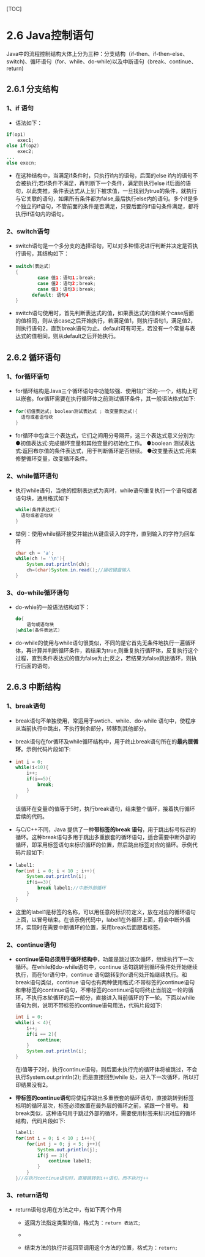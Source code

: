 [TOC]

# 2.6 Java控制语句

Java中的流程控制结构大体上分为三种：分支结构（if-then、if-then-else、switch)、循环语句（for、while、do-while)以及中断语句（break、continue、return)

## 2.6.1 分支结构

### 1、if 语句

- 语法如下：

```java
if(op1)
    exec1;
else if(op2)
    exec2;
...
else execn;
```

- 在这种结构中，当满足if条件时，只执行if内的语句，后面的else if内的语句不会被执行;若if条件不满足，再判断下一个条件，满足则执行else if后面的语句，以此类推，条件表达式从上到下被求值，一旦找到为true的条件，就执行与它关联的语句，如果所有条件都为false,最后执行else内的语句。多个if是多个独立的if语句，不管前面的条件是否满足，只要后面的if语句条件满足，都将执行if语句内的语句。

### 2、switch语句

- switch语句是一个多分支的选择语句，可以对多种情况进行判断并决定是否执行语句，其结构如下：

- ```java
  switch(表达式)
  {
          case 值1：语句1；break;
          case 值2：语句2；break;        
          case 值3：语句3；break;
      	default: 语句4        
  }
  ```

- switch语句使用时，首先判断表达式的值，如果表达式的值和某个case后面的值相同，则从该case之后开始执行，若满足值1，则执行语句1，满足值2，则执行语句2，直到break语句为止。default可有可无，若没有一个常量与表达式的值相同，则从default之后开始执行。

## 2.6.2 循环语句

### 1、for循环语句

- for循环结构是Java三个循环语句中功能较强、使用较广泛的-一个，结构上可以嵌套。for循环需要在执行循环体之前测试循环条件，其一般语法格式如下:

- ```java
  for(初值表达式; boolean测试表达式 ; 改变量表达式){
  	语句或者语句块
  }
  ```

- for循环中包含三个表达式，它们之间用分号隔开，这三个表达式意义分别为:
  ●初值表达式:完成循环变量和其他变量的初始化工作。
  ●boolean 测试表达式:返回布尔值的条件表达式，用于判断循环是否继续。
  ●改变量表达式:用来修整循环变量，改变循环条件。

### 2、while循环语句

- 执行while语句，当他的控制表达式为真时，while语句重复执行一个语句或者语句块，通用格式如下

  ```java
  while(条件表达式){
  	语句或者语句块
  }
  ```

- 举例：使用while循环接受并输出从键盘读入的字符，直到输入的字符为回车符

  ```java
  char ch = 'a';
  while(ch != '\n'){
      System.out.println(ch);
      ch=(char)System.in.read();//接收键盘输入
  }
  ```

### 3、do-while循环语句

- do-whie的一般语法结构如下：

  ```java
  do{
      语句或语句块
  }while(条件表达式)
  ```

- do-while的使用与while语句很类似，不同的是它首先无条件地执行一遍循环体，再计算并判断循环条件，若结果为true,则重复执行循环体，反复执行这个过程，直到条件表达式的值为false为止;反之，若结果为false跳出循环，则执行后面的语句。

## 2.6.3 中断结构

### 1、break语句

- break语句不单独使用，常运用于swtich、while、do-while 语句中，使程序从当前执行中跳出，不执行剩余部分，转移到其他部分。

- break语句在for循环及while循环结构中，用于终止break语句所在的**最内层循环**。示例代码片段如下:

- ```java
  int i = 0;
  while(i<10){
      i++;
      if(i==5){
          break;
      }
  }
  ```

  该循环在变量i的值等于5时，执行break语句，结束整个循环，接着执行循环后续的代码。

- 与C/C++不同，Java 提供了一种**带标签的break 语句**，用于跳出标号标识的循环。这种break语句多用于跳出多重嵌套的循环语句，适合需要中断外部的循环，即采用标签语句来标识循环的位置，然后跳出标签对应的循环。示例代码片段如下:

- ```java
  label1:
  for(int i = 0; i < 10 ; i++){
      System.out.println(i);
      if(i==3){
          break label1;//中断外部循环
      }
  }
  ```

- 这里的label1是标签的名称，可以用任意的标识符定义，放在对应的循环语句上面，以冒号结束。在该示例代码中，label1在外循环上面，将会中断外循环，实现时在需要中断循环的位置，采用break后面跟着标签。

### 2、continue语句

- **continue语句必须用于循环结构中**，功能是跳过该次循环，继续执行下一次循环。在while和do-while语句中，continue 语句跳转到循环条件处开始继续执行，而在for语句中，continue 语句跳转到for语句处开始继续执行。和break语句类似，continue 语句也有两种使用格式:不带标签的continue语句和带标签的continue语句，不带标签的continue语句将终止当前这一轮的循环，不执行本轮循环的后一部分，直接进入当前循环的下一轮。下面以while 语句为例，说明不带标签的continue语句用法，代码片段如下:

  ```java
  int i = 0;
  while(i < 4){
      i++;
      if(i == 2){
          continue;
      }
      System.out.println(i);
  }
  ```

  在i值等于2时，执行continue语句，则后面未执行完的循环体将被跳过，不会执行System.out.println(2); 而是直接回到while 处，进入下一次循环，所以打印结果没有2。

- **带标签的continue语句**将使程序跳出多重嵌套的循环语句，直接跳转到标签标明的循环层次，标签必须放置在最外层的循环之前，紧跟一个冒号。 和break类似，这种语句用于跳过外部的循环，需要使用标签来标识对应的循环结构，代码片段如下:

  ```java
  label1:
  for(int i = 0; i < 10 ; i++){
      for(int j = 0; j < 5; j++){
          System.out.println(j);
          if(j == 3){
              continue label1;
          }
      }
  }//在执行continue语句时，直接跳转到i++语句，而不执行j++
  ```

### 3、return语句

- return语句总用在方法之中，有如下两个作用

  - 返回方法指定类型的值，格式为：`return 表达式;`

  - 
  - 结束方法的执行并返回至调用这个方法的位置，格式为：`return;`

